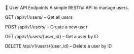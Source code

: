 📘 User API Endpoints
A simple RESTful API to manage users.

GET /api/v1/users/ – Get all users

POST /api/v1/users/ – Create a new user

GET /api/v1/users/{user_id} – Get a user by ID

DELETE /api/v1/users/{user_id} – Delete a user by ID
